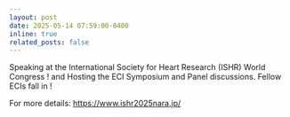 ```yaml
---
layout: post
date: 2025-05-14 07:59:00-0400
inline: true
related_posts: false
---
```


Speaking at the International Society for Heart Research (ISHR) World Congress ! and Hosting the ECI Symposium and Panel discussions. Fellow ECIs fall in !

For more details: https://www.ishr2025nara.jp/
